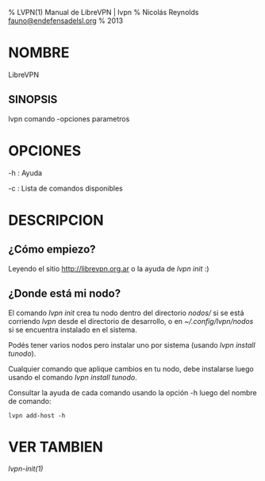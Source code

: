 % LVPN(1) Manual de LibreVPN | lvpn
% Nicolás Reynolds <fauno@endefensadelsl.org>
% 2013

# NOMBRE

LibreVPN

## SINOPSIS

  lvpn comando -opciones parametros


# OPCIONES

-h
:    Ayuda

-c
:    Lista de comandos disponibles


# DESCRIPCION

## ¿Cómo empiezo?

Leyendo el sitio http://librevpn.org.ar o la ayuda de _lvpn init_ :)

## ¿Donde está mi nodo?

El comando _lvpn init_ crea tu nodo dentro del directorio _nodos/_
si se está corriendo _lvpn_ desde el directorio de desarrollo, o en
_~/.config/lvpn/nodos_ si se encuentra instalado en el sistema.

Podés tener varios nodos pero instalar uno por sistema (usando _lvpn
install tunodo_).

Cualquier comando que aplique cambios en tu nodo, debe instalarse luego
usando el comando _lvpn install tunodo_.

Consultar la ayuda de cada comando usando la opción -h luego del nombre
de comando:

	lvpn add-host -h


# VER TAMBIEN

_lvpn-init(1)_
